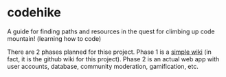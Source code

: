 # codehike
A guide for finding paths and resources in the quest for climbing up code mountain! (learning how to code)

There are 2 phases planned for thise project. Phase 1 is a [simple wiki](https://github.com/genericallyloud/codehike/wiki) (in fact, it is the github wiki for this project). Phase 2 is an actual web app with user accounts, database, community moderation, gamification, etc.
